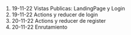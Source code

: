 

1. 19-11-22 Vistas Publicas: LandingPage y Login
2. 19-11-22 Actions y reducer de login
3. 20-11-22 Actions y reducer de register
3. 20-11-22 Enrutamiento